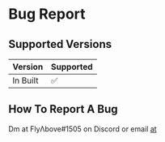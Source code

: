 # Bug Report

## Supported Versions


| Version | Supported          |
| ------- | ------------------ |
| In Built| :white_check_mark: |


## How To Report A Bug

Dm at FlyΛbove#1505 on Discord or email [at](contact@flyabove.ml)

